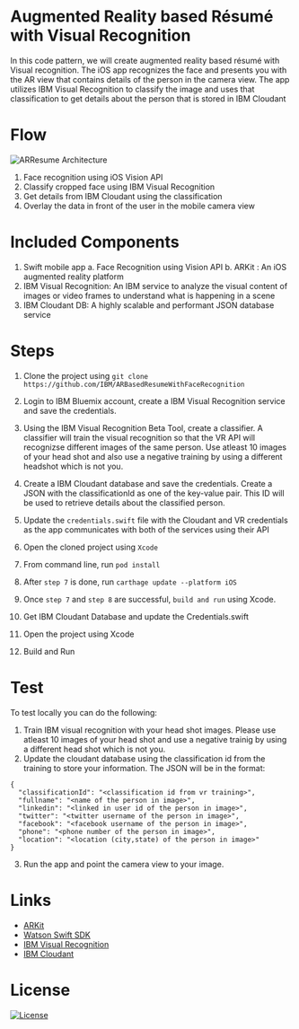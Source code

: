 # Augmented Reality based Résumé with Visual Recognition
In this code pattern, we will create augmented reality based résumé with Visual recognition. The iOS app recognizes the face and presents you with the AR view that contains details of the person in the camera view. The app utilizes IBM Visual Recognition to classify the image and uses that classification to get details about the person that is stored in IBM Cloudant


# Flow

![ARResume Architecture](https://github.com/IBM/ar-resume-with-visual-recognition/blob/readme.update/ARResume.png "ARResume Architecture")

1. Face recognition using iOS Vision API
2. Classify cropped face using IBM Visual Recognition
3. Get details from IBM Cloudant using the classification
4. Overlay the data in front of the user in the mobile camera view


# Included Components
1. Swift mobile app
    a. Face Recognition using Vision API
    b. ARKit : An iOS augmented reality platform        
2. IBM Visual Recognition: An IBM service to analyze the visual content of images or video frames to understand what is happening in a scene
3. IBM Cloudant DB: A highly scalable and performant JSON database service


# Steps

1. Clone the project using `git clone https://github.com/IBM/ARBasedResumeWithFaceRecognition`
2. Login to IBM Bluemix account, create a IBM Visual Recognition service and save the credentials.
3. Using the IBM Visual Recognition Beta Tool, create a classifier. A classifier will train the visual recognition so that the    VR API will recognizse different images of the same person. Use atleast 10 images of your head shot and also use a negative    training by using a different headshot which is not you.
4. Create a IBM Cloudant database and save the credentials. Create a JSON with the classificationId as one of the key-value      pair. This ID will be used to retrieve details about the classified person.
5. Update the `credentials.swift` file with the Cloudant and VR credentials as the app communicates with both of the services    using their API
6. Open the cloned project using `Xcode`
7. From command line, run `pod install`
8. After `step 7` is done, run `carthage update --platform iOS`
9. Once `step 7` and `step 8` are successful, `build and run` using Xcode.


3. Get IBM Cloudant Database and update the Credentials.swift
4. Open the project using Xcode
5. Build and Run

# Test
To test locally you can do the following: 
1. Train IBM visual recognition with your head shot images. Please use atleast 10 images of your head shot and use a negative trainig by using a different head shot which is not you.
2. Update the cloudant database using the classification id from the training to store your information. The JSON will be in the format:

```
{  
  "classificationId": "<classification id from vr training>",
  "fullname": "<name of the person in image>",
  "linkedin": "<linked in user id of the person in image>",
  "twitter": "<twitter username of the person in image>",
  "facebook": "<facebook username of the person in image>",
  "phone": "<phone number of the person in image>",
  "location": "<location (city,state) of the person in image>"
}
```
3. Run the app and point the camera view to your image.

# Links

<ul>
 	<li><a href="https://developer.apple.com/arkit/">ARKit</a></li>
 	<li><a href="https://github.com/watson-developer-cloud/swift-sdk">Watson Swift SDK</a></li>
  <li><a href="https://www.ibm.com/watson/services/visual-recognition-4/">IBM Visual Recognition</a></li>
 	<li><a href="https://www.ibm.com/cloud/cloudant">IBM Cloudant</a></li>
</ul>

# License
[![License](https://img.shields.io/badge/License-Apache%202.0-blue.svg)](https://opensource.org/licenses/Apache-2.0)



